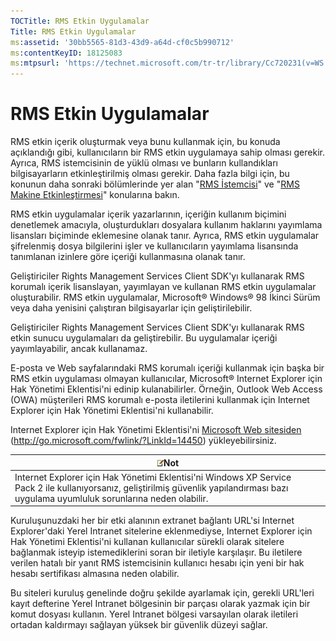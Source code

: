 ```yaml
---
TOCTitle: RMS Etkin Uygulamalar
Title: RMS Etkin Uygulamalar
ms:assetid: '30bb5565-81d3-43d9-a64d-cf0c5b990712'
ms:contentKeyID: 18125083
ms:mtpsurl: 'https://technet.microsoft.com/tr-tr/library/Cc720231(v=WS.10)'
---
```


RMS Etkin Uygulamalar
=====================

RMS etkin içerik oluşturmak veya bunu kullanmak için, bu konuda açıklandığı gibi, kullanıcıların bir RMS etkin uygulamaya sahip olması gerekir. Ayrıca, RMS istemcisinin de yüklü olması ve bunların kullandıkları bilgisayarların etkinleştirilmiş olması gerekir. Daha fazla bilgi için, bu konunun daha sonraki bölümlerinde yer alan "[RMS İstemcisi](https://technet.microsoft.com/03294fa2-8350-430d-b4b0-03d5169937c2)" ve "[RMS Makine Etkinleştirmesi](https://technet.microsoft.com/09a0d631-9860-477f-9d10-df61b3bfe125)" konularına bakın.

RMS etkin uygulamalar içerik yazarlarının, içeriğin kullanım biçimini denetlemek amacıyla, oluşturdukları dosyalara kullanım haklarını yayımlama lisansları biçiminde eklemesine olanak tanır. Ayrıca, RMS etkin uygulamalar şifrelenmiş dosya bilgilerini işler ve kullanıcıların yayımlama lisansında tanımlanan izinlere göre içeriği kullanmasına olanak tanır.

Geliştiriciler Rights Management Services Client SDK'yı kullanarak RMS korumalı içerik lisanslayan, yayımlayan ve kullanan RMS etkin uygulamalar oluşturabilir. RMS etkin uygulamalar, Microsoft® Windows® 98 İkinci Sürüm veya daha yenisini çalıştıran bilgisayarlar için geliştirilebilir.

Geliştiriciler Rights Management Services Client SDK'yı kullanarak RMS etkin sunucu uygulamaları da geliştirebilir. Bu uygulamalar içeriği yayımlayabilir, ancak kullanamaz.

E-posta ve Web sayfalarındaki RMS korumalı içeriği kullanmak için başka bir RMS etkin uygulaması olmayan kullanıcılar, Microsoft® Internet Explorer için Hak Yönetimi Eklentisi'ni edinip kulanabilirler. Örneğin, Outlook Web Access (OWA) müşterileri RMS korumalı e-posta iletilerini kullanmak için Internet Explorer için Hak Yönetimi Eklentisi'ni kullanabilir.

Internet Explorer için Hak Yönetimi Eklentisi'ni [Microsoft Web sitesiden](http://go.microsoft.com/fwlink/?linkid=14450) (http://go.microsoft.com/fwlink/?LinkId=14450) yükleyebilirsiniz.

| ![](/security-updates/images/Cc720231.note(WS.10).gif)Not                                                                                                                      |
|-------------------------------------------------------------------------------------------------------------------------------------------------------------------------------------------|
| Internet Explorer için Hak Yönetimi Eklentisi'ni Windows XP Service Pack 2 ile kullanıyorsanız, geliştirilmiş güvenlik yapılandırması bazı uygulama uyumluluk sorunlarına neden olabilir. |

Kuruluşunuzdaki her bir etki alanının extranet bağlantı URL'si Internet Explorer'daki Yerel Intranet sitelerine eklenmediyse, Internet Explorer için Hak Yönetimi Eklentisi'ni kullanan kullanıcılar sürekli olarak sitelere bağlanmak isteyip istemediklerini soran bir iletiyle karşılaşır. Bu iletilere verilen hatalı bir yanıt RMS istemcisinin kullanıcı hesabı için yeni bir hak hesabı sertifikası almasına neden olabilir.

Bu siteleri kuruluş genelinde doğru şekilde ayarlamak için, gerekli URL'leri kayıt defterine Yerel Intranet bölgesinin bir parçası olarak yazmak için bir komut dosyası kullanın. Yerel Intranet bölgesi varsayılan olarak iletileri ortadan kaldırmayı sağlayan yüksek bir güvenlik düzeyi sağlar.

